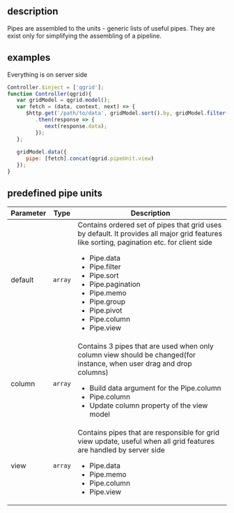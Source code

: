 ## description
Pipes are assembled to the units - generic lists of useful pipes. They are exist only for simplifying the assembling of a pipeline.  

## examples
Everything is on server side
```javascript
Controller.$inject = ['qgrid'];
function Controller(qgrid){
   var gridModel = qgrid.model();
   var fetch = (data, context, next) => {
      $http.get('/path/to/data', gridModel.sort().by, gridModel.filter().by, gridModel.pagination().current)
         .then(response => {
            next(response.data);
         });
   };
	
   gridModel.data({
      pipe: [fetch].concat(qgrid.pipeUnit.view)
   });
}
```

## predefined pipe units
<table class="attributes">
<thead>
	<tr>
		<th>Parameter</th>
		<th>Type</th>
		<th>Description</th>
	</tr>
</thead>
<tbody>
	<tr>
	  <td>default</td>
	  <td><code>array</code></td>
	  <td>Contains ordered set of pipes that grid uses by default. It provides all major grid features like sorting, pagination etc. for client side
	  	<ul>
	  		<li>Pipe.data</li>
      	<li>Pipe.filter</li>
      	<li>Pipe.sort</li>
      	<li>Pipe.pagination</li>
      	<li>Pipe.memo</li>
      	<li>Pipe.group</li>
      	<li>Pipe.pivot</li>
      	<li>Pipe.column</li>
      	<li>Pipe.view</li>
      </ul>
	  </td>
	</tr>	
	<tr>
	  <td>column</td>
	  <td><code>array</code></td>
	  <td>Contains 3 pipes that are used when only column view should be changed(for instance, when user drag and drop columns)	
	  	<ul>
	  		<li>Build data argument for the Pipe.column</li>      	
      	<li>Pipe.column</li>
      	<li>Update column property of the view model</li>
      </ul>
	  </td>
	</tr>	
	<tr>
	  <td>view</td>
	  <td><code>array</code></td>
	  <td>Contains pipes that are responsible for grid view update, useful when all grid features are handled by server side
	  	<ul>
	  		<li>Pipe.data</li>
      	<li>Pipe.memo</li>
      	<li>Pipe.column</li>
      	<li>Pipe.view</li>
      </ul>
	  </td>
	</tr>	
</tbody>
</table>
